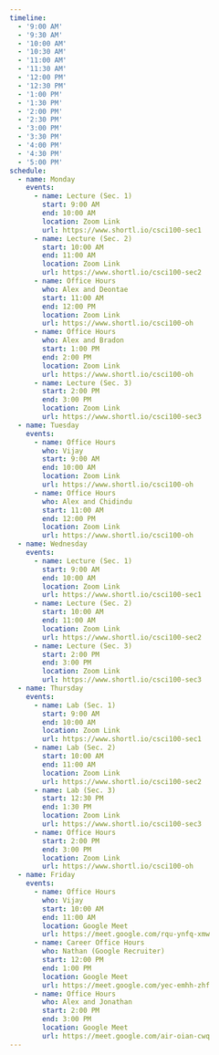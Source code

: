 ```yaml
---
timeline:
  - '9:00 AM'
  - '9:30 AM'
  - '10:00 AM'
  - '10:30 AM'
  - '11:00 AM'
  - '11:30 AM'
  - '12:00 PM'
  - '12:30 PM'
  - '1:00 PM'
  - '1:30 PM'
  - '2:00 PM'
  - '2:30 PM'
  - '3:00 PM'
  - '3:30 PM'
  - '4:00 PM'
  - '4:30 PM'
  - '5:00 PM'
schedule:
  - name: Monday
    events:
      - name: Lecture (Sec. 1)
        start: 9:00 AM
        end: 10:00 AM
        location: Zoom Link
        url: https://www.shortl.io/csci100-sec1
      - name: Lecture (Sec. 2)
        start: 10:00 AM
        end: 11:00 AM
        location: Zoom Link
        url: https://www.shortl.io/csci100-sec2
      - name: Office Hours
        who: Alex and Deontae
        start: 11:00 AM
        end: 12:00 PM
        location: Zoom Link
        url: https://www.shortl.io/csci100-oh
      - name: Office Hours
        who: Alex and Bradon
        start: 1:00 PM
        end: 2:00 PM
        location: Zoom Link
        url: https://www.shortl.io/csci100-oh
      - name: Lecture (Sec. 3)
        start: 2:00 PM
        end: 3:00 PM
        location: Zoom Link
        url: https://www.shortl.io/csci100-sec3
  - name: Tuesday
    events:
      - name: Office Hours
        who: Vijay
        start: 9:00 AM
        end: 10:00 AM
        location: Zoom Link
        url: https://www.shortl.io/csci100-oh
      - name: Office Hours
        who: Alex and Chidindu
        start: 11:00 AM
        end: 12:00 PM
        location: Zoom Link
        url: https://www.shortl.io/csci100-oh
  - name: Wednesday
    events:
      - name: Lecture (Sec. 1)
        start: 9:00 AM
        end: 10:00 AM
        location: Zoom Link
        url: https://www.shortl.io/csci100-sec1
      - name: Lecture (Sec. 2)
        start: 10:00 AM
        end: 11:00 AM
        location: Zoom Link
        url: https://www.shortl.io/csci100-sec2
      - name: Lecture (Sec. 3)
        start: 2:00 PM
        end: 3:00 PM
        location: Zoom Link
        url: https://www.shortl.io/csci100-sec3
  - name: Thursday
    events:
      - name: Lab (Sec. 1)
        start: 9:00 AM
        end: 10:00 AM
        location: Zoom Link
        url: https://www.shortl.io/csci100-sec1
      - name: Lab (Sec. 2)
        start: 10:00 AM
        end: 11:00 AM
        location: Zoom Link
        url: https://www.shortl.io/csci100-sec2
      - name: Lab (Sec. 3)
        start: 12:30 PM
        end: 1:30 PM
        location: Zoom Link
        url: https://www.shortl.io/csci100-sec3
      - name: Office Hours
        start: 2:00 PM
        end: 3:00 PM
        location: Zoom Link
        url: https://www.shortl.io/csci100-oh
  - name: Friday
    events:
      - name: Office Hours
        who: Vijay
        start: 10:00 AM
        end: 11:00 AM
        location: Google Meet
        url: https://meet.google.com/rqu-ynfq-xmw
      - name: Career Office Hours
        who: Nathan (Google Recruiter)
        start: 12:00 PM
        end: 1:00 PM
        location: Google Meet
        url: https://meet.google.com/yec-emhh-zhf
      - name: Office Hours
        who: Alex and Jonathan
        start: 2:00 PM
        end: 3:00 PM
        location: Google Meet
        url: https://meet.google.com/air-oian-cwq
---
```

